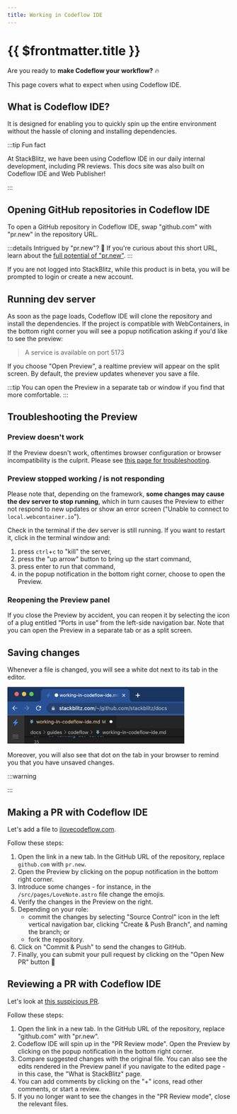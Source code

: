 ```yaml
---
title: Working in Codeflow IDE
---
```


# {{ $frontmatter.title }}

Are you ready to **make Codeflow your workflow?** 🔥 

This page covers what to expect when using Codeflow IDE.

## What is Codeflow IDE?

<!--@include: ./parts/codeflow-ide.md-->

It is designed for enabling you to quickly spin up the entire environment without the hassle of cloning and installing dependencies.

:::tip Fun fact

At StackBlitz, we have been using Codeflow IDE in our daily internal development, including PR reviews. This docs site was also built on Codeflow IDE and Web Publisher!

:::

## Opening GitHub repositories in Codeflow IDE

To open a GitHub repository in Codeflow IDE, swap "github.com" with "pr.new" in the repository URL. 

:::details Intrigued by "pr.new"?  👀
If you're curious about this short URL, learn about the [full potential of "pr.new"](./using-pr-new).
:::

If you are not logged into StackBlitz, while this product is in beta, you will be prompted to login or create a new account.

<!-- TODO add screenshot of the logging popup -->

## Running dev server

As soon as the page loads, Codeflow IDE will clone the repository and install the dependencies. If the project is compatible with WebContainers, in the bottom right corner you will see a popup notification asking if you'd like to see the preview:

> A service is available on port 5173

If you choose "Open Preview", a realtime preview will appear on the split screen. By default, the preview updates whenever you save a file.

:::tip 
You can open the Preview in a separate tab or window if you find that more comfortable.
::: 

## Troubleshooting the Preview

### Preview doesn't work

If the Preview doesn't work, oftentimes browser configuration or browser incompatibility is the culprit. Please see [this page for troubleshooting](/platform/webcontainers/browser-support). 

### Preview stopped working / is not responding

Please note that, depending on the framework, **some changes may cause the dev server to stop running**, which in turn causes the Preview to either not respond to new updates or show an error screen ("Unable to connect to `local.webcontainer.io`"). 

Check in the terminal if the dev server is still running. If you want to restart it, click in the terminal window and:

1. press `ctrl`+`c` to "kill" the server,
2. press the "up arrow" button to bring up the start command,
3. press enter to run that command,
4. in the popup notification in the bottom right corner, choose to open the Preview.

### Reopening the Preview panel 

If you close the Preview by accident, you can reopen it by selecting the icon of a plug entitled "Ports in use" from the left-side navigation bar. Note that you can open the Preview in a separate tab or as a split screen.

## Saving changes

Whenever a file is changed, you will see a white dot next to its tab in the editor. 


<img lang="en" src="./assets/codeflow-ide-white-dots-cut.png" alt="CodeflowApp bot in action" style="width: 400px"/>

Moreover, you will also see that dot on the tab in your browser to remind you that you have unsaved changes.

:::warning

<!--@include: ./parts/persistance.md-->

:::


## Making a PR with Codeflow IDE

Let's add a file to [ilovecodeflow.com](https://github.com/stackblitz/ilovecodeflow.com).

Follow these steps:

1. Open the link in a new tab. In the GitHub URL of the repository, replace `github.com` with `pr.new`.
2. Open the Preview by clicking on the popup notification in the bottom right corner.
3. Introduce some changes - for instance, in the `/src/pages/LoveNote.astro` file change the emojis.
4. Verify the changes in the Preview on the right.
5. Depending on your role:
    - commit the changes by selecting "Source Control" icon in the left vertical navigation bar, clicking "Create & Push Branch", and naming the branch; or
    - fork the repository.
6. Click on "Commit & Push" to send the changes to GitHub.
6. Finally, you can submit your pull request by clicking on the "Open New PR" button 🥳

## Reviewing a PR with Codeflow IDE 

Let's look at [this suspicious PR](https://github.com/stackblitz/docs/pull/33).

Follow these steps:
1. Open the link in a new tab. In the GitHub URL of the repository, replace "github.com" with "pr.new".
2. Codeflow IDE will spin up in the "PR Review mode". Open the Preview by clicking on the popup notification in the bottom right corner.
3. Compare suggested changes with the original file. You can also see the edits rendered in the Preview panel if you navigate to the edited page - in this case, the "What is StackBlitz" page.
4. You can add comments by clicking on the "+" icons, read other comments, or start a review.
5. If you no longer want to see the changes in the "PR Review mode", close the relevant files.